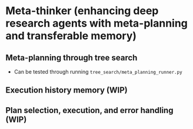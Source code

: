 # Meta-thinker (enhancing deep research agents with meta-planning and transferable memory)

## Meta-planning through tree search

- Can be tested through running `tree_search/meta_planning_runner.py`

## Execution history memory (WIP)

## Plan selection, execution, and error handling (WIP)